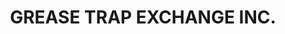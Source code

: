 ---
title: "GREASE TRAP EXCHANGE INC."
url: /edmonton/grease-trap-exchange-inc/
shop: Haushaltsgeräte
---
